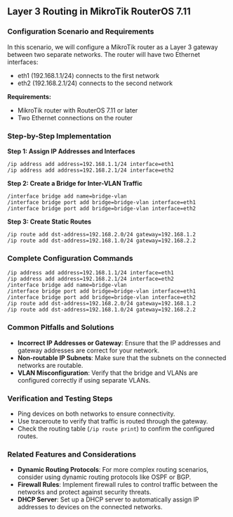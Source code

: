 ## Layer 3 Routing in MikroTik RouterOS 7.11

### Configuration Scenario and Requirements

In this scenario, we will configure a MikroTik router as a Layer 3 gateway between two separate networks. The router will have two Ethernet interfaces:

- eth1 (192.168.1.1/24) connects to the first network
- eth2 (192.168.2.1/24) connects to the second network

**Requirements:**

- MikroTik router with RouterOS 7.11 or later
- Two Ethernet connections on the router

### Step-by-Step Implementation

**Step 1: Assign IP Addresses and Interfaces**

```
/ip address add address=192.168.1.1/24 interface=eth1
/ip address add address=192.168.2.1/24 interface=eth2
```

**Step 2: Create a Bridge for Inter-VLAN Traffic**

```
/interface bridge add name=bridge-vlan
/interface bridge port add bridge=bridge-vlan interface=eth1
/interface bridge port add bridge=bridge-vlan interface=eth2
```

**Step 3: Create Static Routes**

```
/ip route add dst-address=192.168.2.0/24 gateway=192.168.1.2
/ip route add dst-address=192.168.1.0/24 gateway=192.168.2.2
```

### Complete Configuration Commands

```
/ip address add address=192.168.1.1/24 interface=eth1
/ip address add address=192.168.2.1/24 interface=eth2
/interface bridge add name=bridge-vlan
/interface bridge port add bridge=bridge-vlan interface=eth1
/interface bridge port add bridge=bridge-vlan interface=eth2
/ip route add dst-address=192.168.2.0/24 gateway=192.168.1.2
/ip route add dst-address=192.168.1.0/24 gateway=192.168.2.2
```

### Common Pitfalls and Solutions

- **Incorrect IP Addresses or Gateway**: Ensure that the IP addresses and gateway addresses are correct for your network.
- **Non-routable IP Subnets**: Make sure that the subnets on the connected networks are routable.
- **VLAN Misconfiguration**: Verify that the bridge and VLANs are configured correctly if using separate VLANs.

### Verification and Testing Steps

- Ping devices on both networks to ensure connectivity.
- Use traceroute to verify that traffic is routed through the gateway.
- Check the routing table (`/ip route print`) to confirm the configured routes.

### Related Features and Considerations

- **Dynamic Routing Protocols**: For more complex routing scenarios, consider using dynamic routing protocols like OSPF or BGP.
- **Firewall Rules**: Implement firewall rules to control traffic between the networks and protect against security threats.
- **DHCP Server**: Set up a DHCP server to automatically assign IP addresses to devices on the connected networks.